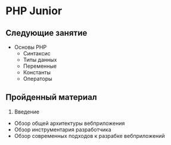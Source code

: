PHP Junior
==========

Следующие занятие
-----------------

- Основы PHP
  * Синтаксис
  * Типы данных
  * Переменные
  * Константы
  * Операторы

Пройденный материал
-------------------

1. Введение
  * Обзор общей архитектуры веб­приложения
  * Обзор инструментария разработчика
  * Обзор современных подходов к разрабке веб­приложений